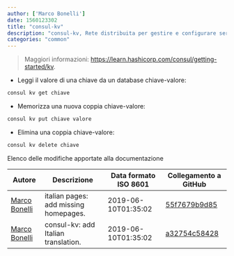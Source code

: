 ```yaml
---
author: ['Marco Bonelli']
date: 1560123302
title: "consul-kv"
description: "consul-kv, Rete distribuita per gestire e configurare servizi tramite database chiave-valore."
categories: "common"
---
```

> Maggiori informazioni: <https://learn.hashicorp.com/consul/getting-started/kv>.

- Leggi il valore di una chiave da un database chiave-valore:

```bash
consul kv get chiave
```

- Memorizza una nuova coppia chiave-valore:

```bash
consul kv put chiave valore
```

- Elimina una coppia chiave-valore:

```bash
consul kv delete chiave
```
Elenco delle modifiche apportate alla documentazione


Autore | Descrizione | Data formato ISO 8601 | Collegamento a GitHub
------|-----|-----|-----
[Marco Bonelli](mailto:marco@mebeim.net) | italian pages: add missing homepages. | 2019-06-10T01:35:02 | [55f7679b9d85](https://github.com/tldr-pages/tldr/commit/55f7679b9d85480f6c81738bd32c7901a1db36fe)
[Marco Bonelli](mailto:mb5.marcob@gmail.com) | consul-kv: add Italian translation. | 2019-06-10T01:35:02 | [a32754c58428](https://github.com/tldr-pages/tldr/commit/a32754c58428efe9fc25cec9e94528d903f787ae)

